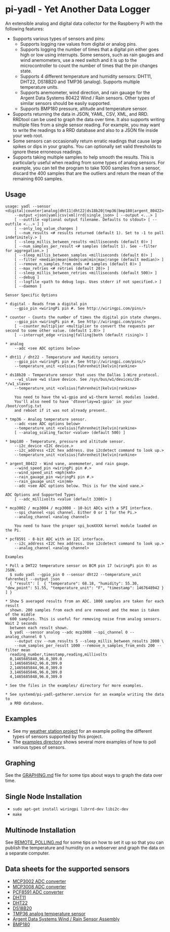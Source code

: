 # pi-yadl - Yet Another Data Logger

An extensible analog and digital data collector for the Raspberry Pi with the
following features:

* Supports various types of sensors and pins:
  * Supports logging raw values from digital or analog pins.
  * Supports logging the number of times that a digital pin either goes high
    or low using interrupts. Some sensors, such as rain gauges and wind
    anemometers, use a reed switch and it is up to the microcontroller to count
    the number of times that the pin changes state.
  * Supports 4 different temperature and humidity sensors: DHT11, DHT22,
    DS18B20 and TMP36 (analog). Supports multiple temperature units.
  * Supports anemometer, wind direction, and rain gauage for the
    Argent Data Systems 80422 Wind / Rain sensors. Other types of similar
    sensors should be easily supported.
  * Supports BMP180 pressure, altitude and temperature sensor.
* Supports returning the data in JSON, YAML, CSV, XML, and RRD. RRDtool can
  be used to graph the data over time. It also supports writing multiple
  files from a single sensor reading. For example, you may want to write the
  readings to a RRD database and also to a JSON file inside your web root.
* Some sensors can occasionally return erratic readings that cause large spikes
  or dips in your graphs. You can optionally set valid thresholds to ignore
  these erroneous readings.
* Supports taking multiple samples to help smooth the results. This is
  particularly useful when reading from some types of analog sensors. For
  example, you can tell the program to take 1000 samples from a sensor, discard
  the 400 samples that are the outliers and return the mean of the remaining 600
  samples.


## Usage

    usage: yadl --sensor <digital|counter|analog|dht11|dht22|ds18b20|tmp36|bmp180|argent_80422>
    	--output <json|yaml|csv|xml|rrd|single_json> [ --output <...> ]
    	[ --outfile <optional output filename. Defaults to stdout> [ --outfile <...> ] ]
    	[ --only_log_value_changes ]
    	[ --num_results <# results returned (default 1). Set to -1 to poll indefinitely.> ]
    	[ --sleep_millis_between_results <milliseconds (default 0)> ]
    	[ --num_samples_per_result <# samples (default 1). See --filter for aggregation.> ]
    	[ --sleep_millis_between_samples <milliseconds (default 0)> ]
    	[ --filter <median|mean|mode|sum|min|max|range (default median)> ]
    	[ --remove_n_samples_from_ends <# samples (default 0)> ]
    	[ --max_retries <# retries (default 20)> ]
    	[ --sleep_millis_between_retries <milliseconds (default 500)> ]
    	[ --debug ]
    	[ --logfile <path to debug logs. Uses stderr if not specified.> ]
    	[ --daemon ]
    
    Sensor Specific Options
    
    * digital - Reads from a digital pin
    	--gpio_pin <wiringPi pin #. See http://wiringpi.com/pins/>
    
    * counter - Counts the number of times the digital pin state changes.
    	--gpio_pin <wiringPi pin #. See http://wiringpi.com/pins/>
    	[ --counter_multiplier <multiplier to convert the requests per second to some other value. (default 1.0)> ]
    	[ --interrupt_edge <rising|falling|both (default rising)> ]
    
    * analog
    	--adc <see ADC options below>
    
    * dht11 / dht22 - Temperature and Humidity sensors
    	--gpio_pin <wiringPi pin #. See http://wiringpi.com/pins/>
    	--temperature_unit <celsius|fahrenheit|kelvin|rankine>
    
    * ds18b20 - Temperature sensor that uses the Dallas 1-Wire protocol.
    	--w1_slave <w1 slave device. See /sys/bus/w1/devices/28-*/w1_slave>
    	--temperature_unit <celsius|fahrenheit|kelvin|rankine>
    
    	You need to have the w1-gpio and w1-therm kernel modules loaded.
    	You'll also need to have 'dtoverlay=w1-gpio' in your /boot/config.txt
    	and reboot if it was not already present.
    
    * tmp36 - Analog temperature sensor.
    	--adc <see ADC options below>
    	--temperature_unit <celsius|fahrenheit|kelvin|rankine>
    	[ --analog_scaling_factor <value> (default 500) ]
    
    * bmp180 - Temperature, pressure and altitude sensor.
    	--i2c_device <I2C device.>
    	--i2c_address <I2C hex address. Use i2cdetect command to look up.>
    	--temperature_unit <celsius|fahrenheit|kelvin|rankine>
    
    * argent_80422 - Wind vane, anemometer, and rain gauge.
    	--wind_speed_pin <wiringPi pin #.>
    	--wind_speed_unit <mph|kmh>
    	--rain_gauage_pin <wiringPi pin #.>
    	--rain_gauage_unit <in|mm>
    	--adc <see ADC options below. This is for the wind vane.>
    
    ADC Options and Supported Types
    	[ --adc_millivolts <value (default 3300)> ]
    
    * mcp3002 / mcp3004 / mcp3008 - 10-bit ADCs with a SPI interface.
    	--spi_channel <spi channel. Either 0 or 1 for the Pi.>
    	--analog_channel <analog channel>
    
    	You need to have the proper spi_bcmXXXX kernel module loaded on the Pi.
    
    * pcf8591 - 8-bit ADC with an I2C interface.
    	--i2c_address <I2C hex address. Use i2cdetect command to look up.>
    	--analog_channel <analog channel>
    
    Examples
    
    * Poll a DHT22 temperature sensor on BCM pin 17 (wiringPi pin 0) as JSON.
      $ sudo yadl --gpio_pin 0 --sensor dht22 --temperature_unit fahrenheit --output json
      { "result": [  { "temperature": 68.18, "humidity": 55.30, "dew_point": 51.55, "temperature_unit": "F", "timestamp": 1467648942 } ] }
    
    * Show 5 averaged results from an ADC. 1000 samples are taken for each result
      shown. 200 samples from each end are removed and the mean is taken of the middle
      600 samples. This is useful for removing noise from analog sensors. Wait 2 seconds
      between each result shown.
      $ yadl --sensor analog --adc mcp3008 --spi_channel 0 --analog_channel 0 \
    	--output csv --num_results 5 --sleep_millis_between_results 2000 \
    	--num_samples_per_result 1000 --remove_n_samples_from_ends 200 --filter mean
      reading_number,timestamp,reading,millivolts
      0,1465685840,96.0,309.0
      1,1465685842,96.0,309.0
      2,1465685844,96.0,309.0
      3,1465685846,96.0,309.0
      4,1465685848,96.0,309.0
    
    * See the files in the examples/ directory for more examples.
    
    * See systemd/pi-yadl-gatherer.service for an example writing the data to
      a RRD database.


## Examples

* See my [weather station project](https://github.com/masneyb/weather-station/) for
  an example polling the different types of sensors supported by this project.
* The [examples directory](examples/) shows several more examples of how to poll
  various types of sensors.


## Graphing

See the [GRAPHING.md](GRAPHING.md) file for some tips about ways to graph the data
over time.


## Single Node Installation

* `sudo apt-get install wiringpi librrd-dev libi2c-dev`
* `make`


## Multinode Installation

See [REMOTE_POLLING.md](REMOTE_POLLING.md) for some tips on how to set it up
so that you can publish the temperature and humidity on a webserver and graph the
data on a separate computer.


## Data sheets for the supported sensors

* [MCP3002 ADC converter](http://ww1.microchip.com/downloads/en/DeviceDoc/21294C.pdf)
* [MCP3008 ADC converter](https://www.adafruit.com/datasheets/MCP3008.pdf)
* [PCF8591 ADC converter](http://www.nxp.com/documents/data_sheet/PCF8591.pdf)
* [DHT11](http://www.micropik.com/PDF/dht11.pdf)
* [DHT22](https://www.sparkfun.com/datasheets/Sensors/Temperature/DHT22.pdf)
* [DS18B20](http://cdn.sparkfun.com/datasheets/Sensors/Temp/DS18B20.pdf)
* [TMP36 analog temperature sensor](http://cdn.sparkfun.com/datasheets/Sensors/Temp/TMP35_36_37.pdf)
* [Argent Data Systems Wind / Rain Sensor Assembly](https://www.argentdata.com/files/80422_datasheet.pdf)
* [BMP180](http://cdn.sparkfun.com/datasheets/Sensors/Pressure/BMP180.pdf)

